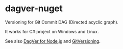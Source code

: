 # dagver-nuget
Versioning for Git Commit DAG (Directed acyclic graph).

It works for C# project on Windows and Linux.

See also [DagVer for Node.js](https://github.com/sergey-shandar/dagver) and [GitVersioning](https://github.com/AArnott/Nerdbank.GitVersioning).
